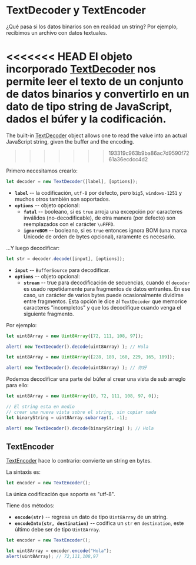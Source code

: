 # TextDecoder y TextEncoder

¿Qué pasa si los datos binarios son en realidad un string? Por ejemplo, recibimos un archivo con datos textuales.

<<<<<<< HEAD
El objeto incorporado [TextDecoder](https://encoding.spec.whatwg.org/#interface-textdecoder) nos permite leer el texto de un conjunto de datos binarios y convertirlo en un dato de tipo string de JavaScript, dados el búfer y la codificación.
=======
The built-in [TextDecoder](https://encoding.spec.whatwg.org/#interface-textdecoder) object allows one to read the value into an actual JavaScript string, given the buffer and the encoding.
>>>>>>> 193319c963b9ba86ac7d9590f7261a36ecdcc4d2

Primero necesitamos crearlo:
```js
let decoder = new TextDecoder([label], [options]);
```

- **`label`** -- la codificación, `utf-8` por defecto, pero `big5`, `windows-1251` y muchos otros también son soportados.
- **`options`** -- objeto opcional:
  - **`fatal`** -- booleano, si es `true` arroja una excepción por caracteres inválidos (no-decodificable), de otra manera (por defecto) son reemplazados con el carácter `\uFFFD`.
  - **`ignoreBOM`** -- booleano, si es `true` entonces ignora BOM (una marca Unicode de orden de bytes opcional), raramente es necesario.

...Y luego decodificar:

```js
let str = decoder.decode([input], [options]);
```

- **`input`** -- `BufferSource` para decodificar.
- **`options`** -- objeto opcional:
  - **`stream`** -- true para decodificación de secuencias, cuando el `decoder` es usado repetidamente para fragmentos de datos entrantes. En ese caso, un carácter de varios bytes puede ocasionalmente dividirse entre fragmentos. Esta opción le dice al `TextDecoder` que memorice caracteres "incompletos" y que los decodifique cuando venga el siguiente fragmento.

Por ejemplo:

```js run
let uint8Array = new Uint8Array([72, 111, 108, 97]);

alert( new TextDecoder().decode(uint8Array) ); // Hola
```


```js run
let uint8Array = new Uint8Array([228, 189, 160, 229, 165, 189]);

alert( new TextDecoder().decode(uint8Array) ); // 你好
```

Podemos decodificar una parte del búfer al crear una vista de sub arreglo para ello:


```js run
let uint8Array = new Uint8Array([0, 72, 111, 108, 97, 0]);

// El string esta en medio
// crear una nueva vista sobre el string, sin copiar nada
let binaryString = uint8Array.subarray(1, -1);

alert( new TextDecoder().decode(binaryString) ); // Hola
```

## TextEncoder

[TextEncoder](https://encoding.spec.whatwg.org/#interface-textencoder) hace lo contrario: convierte un string en bytes.

La sintaxis es:

```js
let encoder = new TextEncoder();
```

La única codificación que soporta es "utf-8".

Tiene dos métodos:
- **`encode(str)`** -- regresa un dato de tipo `Uint8Array` de un string.
- **`encodeInto(str, destination)`** -- codifica un `str` en `destination`, este último debe ser de tipo `Uint8Array`.

```js run
let encoder = new TextEncoder();

let uint8Array = encoder.encode("Hola");
alert(uint8Array); // 72,111,108,97
```
